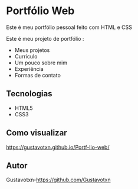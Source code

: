 # Portfólio Web

Este é meu portfólio pessoal feito com HTML e CSS

Este é meu projeto de portfólio :

-  Meus projetos
-  Currículo
-  Um pouco sobre mim
-  Experiência
-  Formas de contato


## Tecnologias
- HTML5
- CSS3

## Como visualizar
 https://gustavotxn.github.io/Portf-lio-web/

## Autor
Gustavotxn-https://github.com/Gustavotxn
